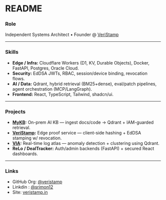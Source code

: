 # README

### Role

Independent Systems Architect • Founder @ [VeriStamp](https://veristamp.in)

---

### Skills

* **Edge / Infra:** Cloudflare Workers (D1, KV, Durable Objects), Docker, FastAPI, Postgres, Oracle Cloud.
* **Security:** EdDSA JWTs, RBAC, session/device binding, revocation flows.
* **AI / Data:** Qdrant, hybrid retrieval (BM25+dense), eval/patch pipelines, agent orchestration (MCP/LangGraph).
* **Frontend:** React, TypeScript, Tailwind, shadcn/ui.

---

### Projects

* **[MyKB](https://github.com/veristamp/mykb-oss):** On-prem AI KB — ingest docs/code → Qdrant + IAM-guarded retrieval.
* **[VeriStamp](https://github.com/veristamp/veristamp-core):** Edge proof service — client-side hashing + EdDSA stamping w/ revocation.
* **[VIA](https://github.com/veristamp/VIA):** Real-time log atlas — anomaly detection + clustering using Qdrant.
* **ReLo / DealTracker:** Auth/admin backends (FastAPI) + secured React dashboards.


---

### Links

* GitHub Org: [@veristamp](https://github.com/veristamp)
* Linkdin : [@srimon12](www.linkedin.com/in/srimon12)
* Site: [veristamp.in](https://veristamp.in)
